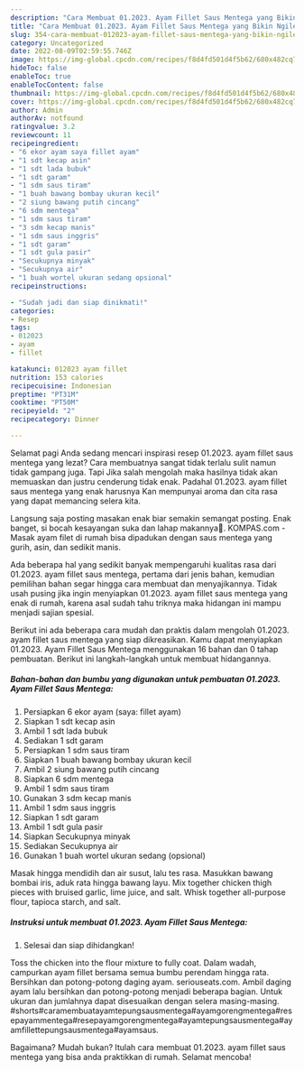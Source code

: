 ```yaml
---
description: "Cara Membuat 01.2023. Ayam Fillet Saus Mentega yang Bikin Ngiler, Buat Buka Puasa}"
title: "Cara Membuat 01.2023. Ayam Fillet Saus Mentega yang Bikin Ngiler, Buat Buka Puasa}"
slug: 354-cara-membuat-012023-ayam-fillet-saus-mentega-yang-bikin-ngiler-buat-buka-puasa
category: Uncategorized
date: 2022-08-09T02:59:55.746Z
image: https://img-global.cpcdn.com/recipes/f8d4fd501d4f5b62/680x482cq70/012023-ayam-fillet-saus-mentega-foto-resep-utama.jpg
hideToc: false
enableToc: true
enableTocContent: false
thumbnail: https://img-global.cpcdn.com/recipes/f8d4fd501d4f5b62/680x482cq70/012023-ayam-fillet-saus-mentega-foto-resep-utama.jpg
cover: https://img-global.cpcdn.com/recipes/f8d4fd501d4f5b62/680x482cq70/012023-ayam-fillet-saus-mentega-foto-resep-utama.jpg
author: Admin
authorAv: notfound
ratingvalue: 3.2
reviewcount: 11
recipeingredient:
- "6 ekor ayam saya fillet ayam"
- "1 sdt kecap asin"
- "1 sdt lada bubuk"
- "1 sdt garam"
- "1 sdm saus tiram"
- "1 buah bawang bombay ukuran kecil"
- "2 siung bawang putih cincang"
- "6 sdm mentega"
- "1 sdm saus tiram"
- "3 sdm kecap manis"
- "1 sdm saus inggris"
- "1 sdt garam"
- "1 sdt gula pasir"
- "Secukupnya minyak"
- "Secukupnya air"
- "1 buah wortel ukuran sedang opsional"
recipeinstructions:

- "Sudah jadi dan siap dinikmati!"
categories:
- Resep
tags:
- 012023
- ayam
- fillet

katakunci: 012023 ayam fillet 
nutrition: 153 calories
recipecuisine: Indonesian
preptime: "PT31M"
cooktime: "PT50M"
recipeyield: "2"
recipecategory: Dinner

---
```



Selamat pagi Anda sedang mencari inspirasi resep 01.2023. ayam fillet saus mentega yang lezat? Cara membuatnya sangat tidak terlalu sulit namun tidak gampang juga. Tapi Jika salah mengolah maka hasilnya tidak akan memuaskan dan justru cenderung tidak enak. Padahal 01.2023. ayam fillet saus mentega yang enak harusnya Kan mempunyai aroma dan cita rasa yang dapat memancing selera kita.


Langsung saja posting masakan enak biar semakin semangat posting. Enak banget, si bocah kesayangan suka dan lahap makannya🥰. KOMPAS.com - Masak ayam filet di rumah bisa dipadukan dengan saus mentega yang gurih, asin, dan sedikit manis.

Ada beberapa hal yang sedikit banyak mempengaruhi kualitas rasa dari 01.2023. ayam fillet saus mentega, pertama dari jenis bahan, kemudian pemilihan bahan segar hingga cara membuat dan menyajikannya. Tidak usah pusing jika ingin menyiapkan 01.2023. ayam fillet saus mentega yang enak di rumah, karena asal sudah tahu triknya maka hidangan ini mampu menjadi sajian spesial.


Berikut ini ada beberapa cara mudah dan praktis dalam mengolah 01.2023. ayam fillet saus mentega yang siap dikreasikan. Kamu dapat menyiapkan 01.2023. Ayam Fillet Saus Mentega menggunakan 16 bahan dan 0 tahap pembuatan. Berikut ini langkah-langkah untuk membuat hidangannya.

<!--inarticleads1-->

##### Bahan-bahan dan bumbu yang digunakan untuk pembuatan 01.2023. Ayam Fillet Saus Mentega:

1. Persiapkan 6 ekor ayam (saya: fillet ayam)
1. Siapkan 1 sdt kecap asin
1. Ambil 1 sdt lada bubuk
1. Sediakan 1 sdt garam
1. Persiapkan 1 sdm saus tiram
1. Siapkan 1 buah bawang bombay ukuran kecil
1. Ambil 2 siung bawang putih cincang
1. Siapkan 6 sdm mentega
1. Ambil 1 sdm saus tiram
1. Gunakan 3 sdm kecap manis
1. Ambil 1 sdm saus inggris
1. Siapkan 1 sdt garam
1. Ambil 1 sdt gula pasir
1. Siapkan Secukupnya minyak
1. Sediakan Secukupnya air
1. Gunakan 1 buah wortel ukuran sedang (opsional)


Masak hingga mendidih dan air susut, lalu tes rasa. Masukkan bawang bombai iris, aduk rata hingga bawang layu. Mix together chicken thigh pieces with bruised garlic, lime juice, and salt. Whisk together all-purpose flour, tapioca starch, and salt. 

<!--inarticleads2-->

##### Instruksi untuk membuat 01.2023. Ayam Fillet Saus Mentega:


1. Selesai dan siap dihidangkan!

Toss the chicken into the flour mixture to fully coat. Dalam wadah, campurkan ayam fillet bersama semua bumbu perendam hingga rata. Bersihkan dan potong-potong daging ayam. seriouseats.com. Ambil daging ayam lalu bersihkan dan potong-potong menjadi beberapa bagian. Untuk ukuran dan jumlahnya dapat disesuaikan dengan selera masing-masing. #shorts#caramembuatayamtepungsausmentega#ayamgorengmentega#resepayammentega#resepayamgorengmentega#ayamtepungsausmentega#ayamfillettepungsausmentega#ayamsaus. 

Bagaimana? Mudah bukan? Itulah cara membuat 01.2023. ayam fillet saus mentega yang bisa anda praktikkan di rumah. Selamat mencoba!
